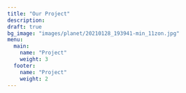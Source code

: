 ```yaml
---
title: "Our Project"
description: 
draft: true
bg_image: "images/planet/20210128_193941-min_11zon.jpg"
menu:
  main:
    name: "Project"
    weight: 3
  footer:
    name: "Project"
    weight: 2
---
```

